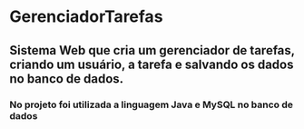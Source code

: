 # GerenciadorTarefas
## Sistema Web que cria um gerenciador de tarefas, criando um usuário, a tarefa e salvando os dados no banco de dados.
### No projeto foi utilizada a linguagem Java e MySQL no banco de dados
